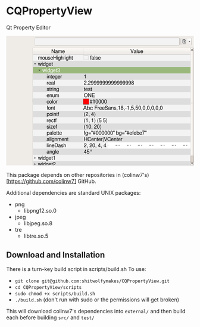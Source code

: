 # CQPropertyView

Qt Property Editor

![snapshot](docs/CQPropertyView.png "Qt Property Editor")

This package depends on other repositories in (colinw7's)[https://github.com/colinw7] GitHub.

Additional dependencies are standard UNIX packages:
 + png
   + libpng12.so.0
 + jpeg
   + libjpeg.so.8
 + tre
   + libtre.so.5

## Download and Installation
There is a turn-key build script in scripts/build.sh
To use:
- `git clone git@github.com:shitwolfymakes/CQPropertyView.git`
- `cd CQPropertyView/scripts`
- `sudo chmod +x scripts/build.sh`
- `./build.sh` (don't run with sudo or the permissions will get broken)

This will download colinw7's dependencies into `external/` and then build each
before building `src/` and `test/`

